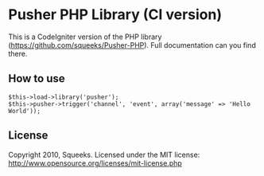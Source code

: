 Pusher PHP Library (CI version)
===================

This is a CodeIgniter version of the PHP library (https://github.com/squeeks/Pusher-PHP). 
Full documentation can you find there.


How to use
----------

    $this->load->library('pusher');
    $this->pusher->trigger('channel', 'event', array('message' => 'Hello World'));
  

License
-------
Copyright 2010, Squeeks. Licensed under the MIT license: http://www.opensource.org/licenses/mit-license.php 

